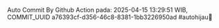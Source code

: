 Auto Commit By Github Action pada: 2025-04-15 13:29:51 WIB, COMMIT_UUID a76393cf-d356-46c8-8381-1bb3226950ad #autohijau🗿
